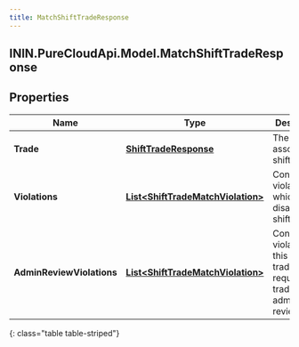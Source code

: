 ```yaml
---
title: MatchShiftTradeResponse
---
```

## ININ.PureCloudApi.Model.MatchShiftTradeResponse

## Properties

|Name | Type | Description | Notes|
|------------ | ------------- | ------------- | -------------|
| **Trade** | [**ShiftTradeResponse**](ShiftTradeResponse.html) | The associated shift trade | [optional] |
| **Violations** | [**List&lt;ShiftTradeMatchViolation&gt;**](ShiftTradeMatchViolation.html) | Constraint violations which disallow this shift trade | [optional] |
| **AdminReviewViolations** | [**List&lt;ShiftTradeMatchViolation&gt;**](ShiftTradeMatchViolation.html) | Constraint violations for this shift trade which require shift trade administrator review | [optional] |
{: class="table table-striped"}


